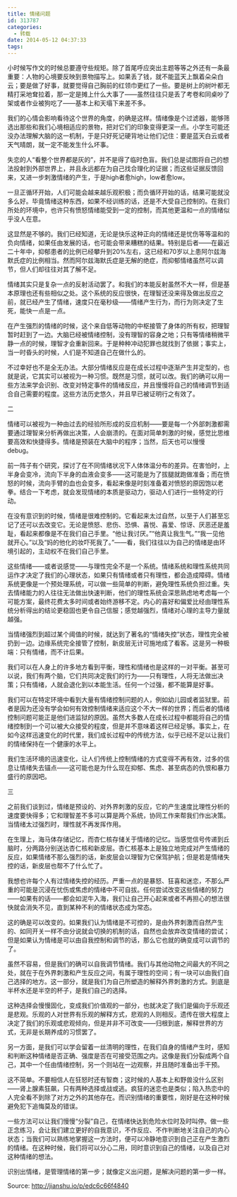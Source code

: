 ```yaml
---
title: 情绪问题
id: 313787
categories:
  - 转载
date: 2014-05-12 04:37:33
tags:
---
```


小时候写作文的时候总要遵守些规矩。除了首尾呼应突出主题等等之外还有一条最重要：人物的心境要反映到景物描写上。如果丢了钱，就不能蓝天上飘着朵朵白云；要是做了好事，就要觉得自己胸前的红领巾更红了一些。要是树上的树叶都无精打采地耷拉着，那一定是摊上什么大事了——虽然往往只是丢了考卷和同桌吵了架或者作业被狗吃了——基本上和天塌下来差不多。

我们的心情会影响看待这个世界的角度，的确是这样。情绪像是个过滤器，能够筛选出那些和我们心境相适应的景物，把对它们的印象变得更深一点。小学生可能还没办法理解大脑的这一机制，于是只好死记硬背地让他们记住：要是蓝天白云或者天气晴朗，就一定不能发生什么坏事。

失恋的人“看整个世界都是灰的”，并不是得了临时色盲。我们总是试图将自己的想法投射到外部世界上，并且永远都在为自己找合理化的证据；而这些证据反馈回来，又进一步刺激情绪的产生，于是high者愈high，low者愈low。

一旦正循环开始，人们可能会越来越乐观积极；而负循环开始的话，结果可能就没多么好。毕竟情绪这种东西，如果不经训练的话，还是不大受自己控制的。在我们所处的环境中，也许只有愤怒情绪能受到一定的控制，而其他更温和一点的情绪似乎没人在意。

这显然是不够的。我们已经知道，无论是快乐这种正向的情绪还是忧伤等等温和的负向情绪，如果任由发展的话，也可能会带来糟糕的结果。特别是后者——在最近二十年中，抑郁患者的比例已经攀升到20%左右，这已经和70岁以上患阿尔兹海默氏症的比例相当。然而阿尔兹海默氏症是无解的绝症，而抑郁情绪虽然可以调节，但人们却往往对其了解不足。

情绪其实只是复杂一点的反射活动罢了。和我们的本能反射虽然不大一样，但是基本原理也还有些相似之处。这个系统的反应很快，在理智还没来得及做出反应之前，就已经产生了情绪，速度只在毫秒级——情绪产生行为，而行为则决定了生死，能快一点是一点。

在产生强烈的情绪的时候，这个来自低等动物的中枢接管了身体的所有权，把理智暂时赶到了一边。大脑已经被情绪控制，没有理智的容身之地；只有等情绪稍微平静一点的时候，理智才会重新回来。于是种种冲动犯罪也就找到了依据；事实上，当一时昏头的时候，人们是不知道自己在做什么的。

不过幸好也不是全无办法。大部分情绪反应是在成长过程中逐渐产生并定型的，也就是说，它其实可以被视为一种习惯。既然是习惯，就可以改。我们的确可以用一些方法来学会识别、改变对特定事件的情绪反应，并且慢慢将自己的情绪调节到适合自己需要的程度。这些方法历史悠久，并且早已被证明行之有效了。

二

情绪可以被视为一种由过去的经验所形成的反应机制——要是每一个外部刺激都需要通过理智来分析再做出决策，人会崩溃的。在面对简单刺激的时候，感觉比思维要高效和快捷得多。情绪是预装在大脑中的程序；当然，后天也可以慢慢debug。

前一阵子有个研究，探讨了在不同情绪状况下人体体温分布的差异。在害怕时，上半身会变冷，流向下半身的血液会变多——这可能是为了拔腿就跑做准备；而在愤怒的时候，流向手臂的血也会变多，看起来像是时刻准备着对愤怒的原因饱以老拳。结合一下考虑，就会发现情绪的本质是驱动力，驱动人们进行一些特定的行动。

在没有意识到的时候，情绪是很难控制的。它看起来太过自然，以至于人们甚至忘记了还可以去改变它。无论是愤怒、悲伤、恐惧、喜悦、喜爱、惊讶、厌恶还是羞耻，看起来都像是不在我们自己手里。“他让我讨厌。”“他真让我生气。”“我一见他就开心。”以及“妈的他化的妆吓死我了。”——看，我们往往以为自己的情绪是由环境引起的，主动权不在我们自己手里。

这些情绪——或者说感觉——与理性完全不是一个系统。情绪系统和理性系统共同运作才决定了我们的心理状态，如果只有情绪或者只有理性，都会造成障碍。情绪系统更像是一个预处理系统，可以做一些简单的判断，避免理性系统负担过重。失去情绪能力的人往往无法做出快速判断，他们的理性系统会深思熟虑地考虑每一个可能方案，最终花费太多时间或者始终游移不定。内心的喜好和偏爱比经由理性系统分析得出的结论更稳固也更令自己信服；感觉越强烈，情绪对心理的主导力量就越强。

当情绪强烈到超过某个阈值的时候，就达到了著名的“情绪失控”状态，理性完全被扔到一边。边缘系统完全接管了控制，新皮层无计可施地成了看客。这是另一种极端：只有情绪，而不计后果。

我们可以在人身上的许多地方看到平衡，理性和情绪也是这样的一对平衡。甚至可以说，我们有两个脑，它们共同决定我们的行为——只有理性，人将无法做出决策；只有情绪，人就会退化到以本能生活。任何一个过强，都不能算是好事。

我们可以在特定环境中看到大量有情绪控制问题的人，例如幼儿园或者监狱里。前者是因为还没有学会如何有效控制情绪来适应这个不大一样的世界；而后者的情绪控制问题可能正是他们进监狱的原因。虽然大多数人在成长过程中都能将自己的情绪控制到一个可以被大众接受的程度，但是并不意味着这样已经足够。事实上，在如今这样迅速变化的时代里，我们成长过程中的传统方法，似乎已经不足以让我们的情绪保持在一个健康的水平上。

我们生活环境的迅速变化，让人们传统上控制情绪的方式变得不再有效，过多的信息让情绪失去锚点——这可能也是为什么现在抑郁、焦虑、甚至病态的仇恨和暴力盛行的原因吧。

三

之前我们谈到过，情绪是预设的、对外界刺激的反应，它的产生速度比理性分析的速度要快得多；它和理智差不多可以算是两个系统，协同工作来帮我们作出决策。当情绪太过强烈时，理性就不再发挥作用。

在生理上，海马体存储记忆，而杏仁核存储关于情绪的记忆。当感觉信号传递到丘脑时，分两路分别送达杏仁核和新皮层。杏仁核基本上是独立地完成对产生情绪的反应，如果情绪不那么强烈的话，新皮层会以理智为它保驾护航；但是若是情绪失控的话，新皮层也帮不了什么忙了。

我想也许每个人有过情绪失控的经历。严重一点的是暴怒、狂喜和迷恋，不那么严重的可能是沉浸在忧伤或焦虑的情绪中不可自拔。任何尝试改变这些情绪的努力——如果有的话——都会如泥牛入海，我们让自己开心起来或者不再担心的想法很快就会消失不见，直到某种不利的情绪状态成为常态。

这的确是可以改变的。如果我们认为情绪是不可控的，是由外界刺激而自然产生的、如同开关一样不由分说就会切换的机制的话，自然也会放弃改变情绪的尝试；但是如果认为情绪是可以由自我控制和调节的话，那么它也就的确变成可以调节的了。

虽然不容易，但是我们的确可以自我调节情绪。我们与其他动物之间最大的不同之处，就在于在外界刺激和产生反应之间，有属于理性的空间；有一块可以由我们自己选择的地方。这一部分，就是我们为自己所塑造的解释外界刺激的方式。到底是半杯水还是半空的杯子，是我们自己的选择。

这种选择会慢慢固化，变成我们价值观的一部分，也就决定了我们是偏向于乐观还是悲观。乐观的人对世界有乐观的解释方式，悲观的人则相反。遗传在很大程度上决定了我们的乐观或悲观倾向，但是并非不可改变——归根到底，解释世界的方式，无非是长期养成的习惯罢了。

另一方面，是我们可以学会留着一丝清明的理性，在我们自身的情绪产生时，感知和判断这种情绪是否正确、强度是否在可接受范围之内。这像是我们分裂成两个自己，其中一个任由情绪控制，另一个则站在一边观察，并且随时准备出手干预。

这不简单。不要相信人在狂怒时还有智商；这时候的人基本上和野兽没什么区别——肾上腺素狂飙，只有两种选择或战或逃。疯狂的迷恋也是类似；陷入热恋中的人完全看不到除了对方之外的其他存在。而识别情绪的重要性，刚好是在这种时候避免犯下追悔莫及的错误。

一些方法可以让我们慢慢“分裂”自己，在情绪快达到危险水位时及时叫停。做一些正念练习，会让我们建立更好的自我意识，不作反应、不作判断地关注自己的内心状态；当我们可以熟练地掌握这一方法时，便可以冷静地意识到自己正在产生激烈的情绪。在这种时候，我们将可以分心二用，同时意识到自己的情绪，以及自己对这种情绪的想法。

识别出情绪，是管理情绪的第一步；就像定义出问题，是解决问题的第一步一样。

Source: http://jianshu.io/p/edc6c66f4840